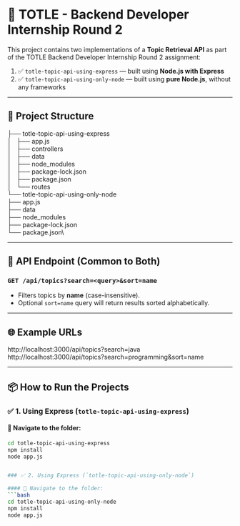 # 🚀 TOTLE - Backend Developer Internship Round 2

This project contains two implementations of a **Topic Retrieval API** as part of the TOTLE Backend Developer Internship Round 2 assignment:

1. ✅ `totle-topic-api-using-express` — built using **Node.js with Express**
2. ✅ `totle-topic-api-using-only-node` — built using **pure Node.js**, without any frameworks

---

## 📂 Project Structure
├── totle-topic-api-using-express\
│   ├── app.js\
│   ├── controllers\
│   ├── data\
│   ├── node_modules\
│   ├── package-lock.json\
│   ├── package.json\
│   └── routes\
└── totle-topic-api-using-only-node\
├── app.js\
├── data\
├── node_modules\
├── package-lock.json\
└── package.json\


---

## 🧪 API Endpoint (Common to Both)

### `GET /api/topics?search=<query>&sort=name`

- Filters topics by **name** (case-insensitive).
- Optional `sort=name` query will return results sorted alphabetically.

---

## 🌐 Example URLs

http://localhost:3000/api/topics?search=java
http://localhost:3000/api/topics?search=programming&sort=name


---

## 📦 How to Run the Projects

### ✅ 1. Using Express (`totle-topic-api-using-express`)

#### 📁 Navigate to the folder:
```bash
cd totle-topic-api-using-express
npm install
node app.js


### ✅ 2. Using Express (`totle-topic-api-using-only-node`)

#### 📁 Navigate to the folder:
```bash
cd totle-topic-api-using-only-node
npm install
node app.js


